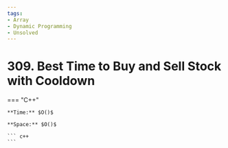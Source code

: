 ```yaml
---
tags:
- Array
- Dynamic Programming
- Unsolved
---
```



# 309. Best Time to Buy and Sell Stock with Cooldown

=== "C++"

    **Time:** $O()$

    **Space:** $O()$

    ``` c++
    ```